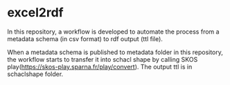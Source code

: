 # excel2rdf
In this repository, a workflow is developed to automate the process from a metadata schema (in csv format) to rdf output (ttl file). 

When a metadata schema is published to metadata folder in this repository, the workflow starts to transfer it into schacl shape by calling SKOS play(https://skos-play.sparna.fr/play/convert). The output ttl is in schaclshape folder.
